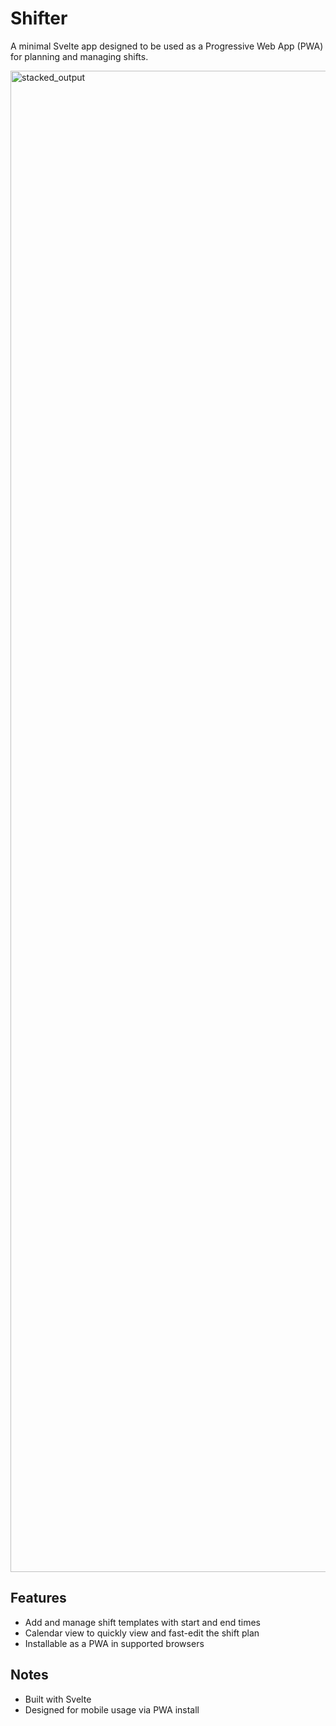 # Shifter

A minimal Svelte app designed to be used as a Progressive Web App (PWA) for planning and managing shifts.


<img width="3266" height="2402" alt="stacked_output" src="https://github.com/user-attachments/assets/872ee333-7222-4021-98c9-b057ec8f7c60" />


## Features

- Add and manage shift templates with start and end times
- Calendar view to quickly view and fast-edit the shift plan
- Installable as a PWA in supported browsers

## Notes

- Built with Svelte
- Designed for mobile usage via PWA install
